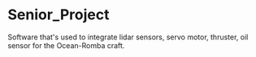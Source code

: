 # Senior_Project
Software that's used to integrate lidar sensors, 
servo motor, thruster, oil sensor for the Ocean-Romba
craft. 
